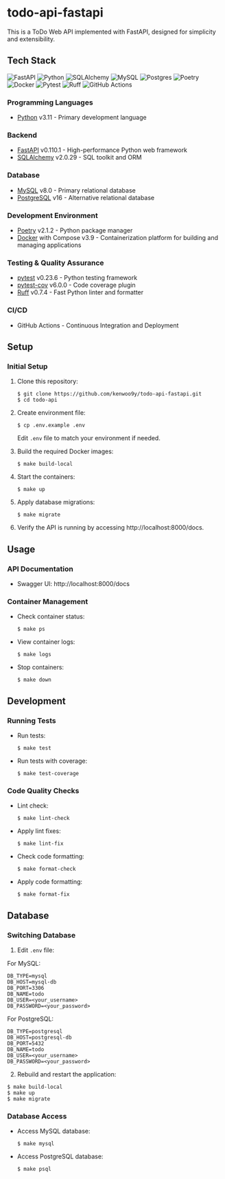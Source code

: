 # todo-api-fastapi

This is a ToDo Web API implemented with FastAPI, designed for simplicity and extensibility.

## Tech Stack

![FastAPI](https://img.shields.io/badge/FastAPI-005571?style=for-the-badge&logo=fastapi)
![Python](https://img.shields.io/badge/python-3670A0?style=for-the-badge&logo=python&logoColor=ffdd54)
![SQLAlchemy](https://img.shields.io/badge/SQLAlchemy-D71F00.svg?style=for-the-badge&logo=SQLAlchemy&logoColor=white)
![MySQL](https://img.shields.io/badge/mysql-4479A1.svg?style=for-the-badge&logo=mysql&logoColor=white)
![Postgres](https://img.shields.io/badge/postgres-%23316192.svg?style=for-the-badge&logo=postgresql&logoColor=white)
![Poetry](https://img.shields.io/badge/Poetry-%233B82F6.svg?style=for-the-badge&logo=poetry&logoColor=0B3D8D)
![Docker](https://img.shields.io/badge/docker-%230db7ed.svg?style=for-the-badge&logo=docker&logoColor=white)
![Pytest](https://img.shields.io/badge/pytest-%23ffffff.svg?style=for-the-badge&logo=pytest&logoColor=2f9fe3)
![Ruff](https://img.shields.io/badge/Ruff-D7FF64.svg?style=for-the-badge&logo=Ruff&logoColor=black)
![GitHub Actions](https://img.shields.io/badge/github%20actions-%232671E5.svg?style=for-the-badge&logo=githubactions&logoColor=white)

### Programming Languages
- [Python](https://www.python.org/) v3.11 - Primary development language

### Backend
- [FastAPI](https://fastapi.tiangolo.com/) v0.110.1 - High-performance Python web framework
- [SQLAlchemy](https://www.sqlalchemy.org/) v2.0.29 - SQL toolkit and ORM

### Database
- [MySQL](https://www.mysql.com/) v8.0 - Primary relational database
- [PostgreSQL](https://www.postgresql.org/) v16 - Alternative relational database

### Development Environment
- [Poetry](https://python-poetry.org/) v2.1.2 - Python package manager
- [Docker](https://www.docker.com/) with Compose v3.9 - Containerization platform for building and managing applications

### Testing & Quality Assurance
- [pytest](https://docs.pytest.org/) v0.23.6 - Python testing framework
- [pytest-cov](https://pytest-cov.readthedocs.io/) v6.0.0 - Code coverage plugin
- [Ruff](https://docs.astral.sh/ruff/) v0.7.4 - Fast Python linter and formatter

### CI/CD
- GitHub Actions - Continuous Integration and Deployment

## Setup
### Initial Setup
1. Clone this repository:
    ```
    $ git clone https://github.com/kenwoo9y/todo-api-fastapi.git
    $ cd todo-api
    ```

2. Create environment file:
    ```
    $ cp .env.example .env
    ```
    Edit `.env` file to match your environment if needed.

3. Build the required Docker images:
    ```
    $ make build-local
    ```

4. Start the containers:
    ```
    $ make up
    ```

5. Apply database migrations:
    ```
    $ make migrate
    ```

6. Verify the API is running by accessing http://localhost:8000/docs.

## Usage
### API Documentation
- Swagger UI: http://localhost:8000/docs

### Container Management
- Check container status:
    ```
    $ make ps
    ```
- View container logs:
    ```
    $ make logs
    ```
- Stop containers:
    ```
    $ make down
    ```

## Development
### Running Tests
- Run tests:
    ```
    $ make test
    ```
- Run tests with coverage:
    ```
    $ make test-coverage
    ```
### Code Quality Checks
- Lint check:
    ```
    $ make lint-check
    ```
- Apply lint fixes:
    ```
    $ make lint-fix
    ```
- Check code formatting:
    ```
    $ make format-check
    ```
- Apply code formatting:
    ```
    $ make format-fix
    ```

## Database
### Switching Database
1. Edit `.env` file:

For MySQL:
```
DB_TYPE=mysql
DB_HOST=mysql-db
DB_PORT=3306
DB_NAME=todo
DB_USER=<your_username>
DB_PASSWORD=<your_password>
```

For PostgreSQL:
```
DB_TYPE=postgresql
DB_HOST=postgresql-db
DB_PORT=5432
DB_NAME=todo
DB_USER=<your_username>
DB_PASSWORD=<your_password>
```

2. Rebuild and restart the application:
```
$ make build-local
$ make up
$ make migrate
```

### Database Access
- Access MySQL database:
    ```
    $ make mysql
    ```
- Access PostgreSQL database:
    ```
    $ make psql
    ```
